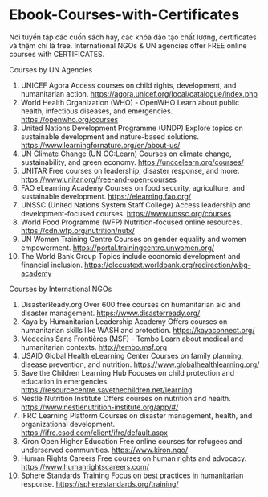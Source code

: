 # Ebook-Courses-with-Certificates
Nơi tuyển tập các cuốn sách hay, các khóa đào tạo chất lượng, certificates và thậm chí là free.
International NGOs & UN agencies offer FREE online courses with CERTIFICATES.

Courses by UN Agencies
1. UNICEF Agora
Access courses on child rights, development, and humanitarian action.
https://agora.unicef.org/local/catalogue/index.php
2. World Health Organization (WHO) - OpenWHO
Learn about public health, infectious diseases, and emergencies.
https://openwho.org/courses
3. United Nations Development Programme (UNDP)
Explore topics on sustainable development and nature-based solutions.
https://www.learningfornature.org/en/about-us/
4. UN Climate Change (UN CC:Learn)
Courses on climate change, sustainability, and green economy.
https://unccelearn.org/courses/
5. UNITAR
Free courses on leadership, disaster response, and more.
https://www.unitar.org/free-and-open-courses
6. FAO eLearning Academy
Courses on food security, agriculture, and sustainable development.
https://elearning.fao.org/
7. UNSSC (United Nations System Staff College)
Access leadership and development-focused courses.
https://www.unssc.org/courses
8. World Food Programme (WFP)
Nutrition-focused online resources.
https://cdn.wfp.org/nutrition/nutx/
9. UN Women Training Centre
Courses on gender equality and women empowerment.
https://portal.trainingcentre.unwomen.org/
10. The World Bank Group
Topics include economic development and financial inclusion.
https://olccustext.worldbank.org/redirection/wbg-academy

Courses by International NGOs
1. DisasterReady.org
Over 600 free courses on humanitarian aid and disaster management.
https://www.disasterready.org/
2. Kaya by Humanitarian Leadership Academy
Offers courses on humanitarian skills like WASH and protection.
https://kayaconnect.org/
3. Médecins Sans Frontières (MSF) - Tembo
Learn about medical and humanitarian contexts.
http://tembo.msf.org
4. USAID Global Health eLearning Center
Courses on family planning, disease prevention, and nutrition.
https://www.globalhealthlearning.org/
5. Save the Children Learning Hub
Focuses on child protection and education in emergencies.
https://resourcecentre.savethechildren.net/learning
6. Nestlé Nutrition Institute
Offers courses on nutrition and health.
https://www.nestlenutrition-institute.org/app/#/
7. IFRC Learning Platform
Courses on disaster management, health, and organizational development.
https://ifrc.csod.com/client/ifrc/default.aspx
8. Kiron Open Higher Education
Free online courses for refugees and underserved communities.
https://www.kiron.ngo/
9. Human Rights Careers
Free courses on human rights and advocacy.
https://www.humanrightscareers.com/
10. Sphere Standards Training
Focus on best practices in humanitarian response.
https://spherestandards.org/training/

